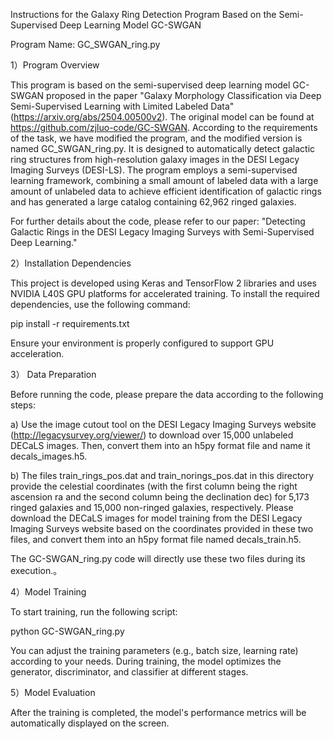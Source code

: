Instructions for the Galaxy Ring Detection Program Based on the Semi-Supervised Deep Learning Model GC-SWGAN

Program Name: GC_SWGAN_ring.py

1）Program Overview

This program is based on the semi-supervised deep learning model GC-SWGAN proposed in the paper "Galaxy Morphology Classification via Deep Semi-Supervised Learning with Limited Labeled Data" (https://arxiv.org/abs/2504.00500v2). The original model can be found at https://github.com/zjluo-code/GC-SWGAN. According to the requirements of the task, we have modified the program, and the modified version is named GC_SWGAN_ring.py. It is designed to automatically detect galactic ring structures from high-resolution galaxy images in the DESI Legacy Imaging Surveys (DESI-LS). The program employs a semi-supervised learning framework, combining a small amount of labeled data with a large amount of unlabeled data to achieve efficient identification of galactic rings and has generated a large catalog containing 62,962 ringed galaxies. 

For further details about the code, please refer to our paper: "Detecting Galactic Rings in the DESI Legacy Imaging Surveys with Semi-Supervised Deep Learning."

2）Installation Dependencies

This project is developed using Keras and TensorFlow 2 libraries and uses NVIDIA L40S GPU platforms for accelerated training. To install the required dependencies, use the following command:

pip install -r requirements.txt

Ensure your environment is properly configured to support GPU acceleration.

3）	Data Preparation

Before running the code, please prepare the data according to the following steps:

a)	Use the image cutout tool on the DESI Legacy Imaging Surveys website (http://legacysurvey.org/viewer/) to download over 15,000 unlabeled DECaLS images. Then, convert them into an h5py format file and name it decals_images.h5.

b)	The files train_rings_pos.dat and train_norings_pos.dat in this directory provide the celestial coordinates (with the first column being the right ascension ra and the second column being the declination dec) for 5,173 ringed galaxies and 15,000 non-ringed galaxies, respectively. Please download the DECaLS images for model training from the DESI Legacy Imaging Surveys website based on the coordinates provided in these two files, and convert them into an h5py format file named decals_train.h5.

The GC-SWGAN_ring.py code will directly use these two files during its execution.。


4）Model Training

To start training, run the following script:

python GC-SWGAN_ring.py

You can adjust the training parameters (e.g., batch size, learning rate) according to your needs. During training, the model optimizes the generator, discriminator, and classifier at different stages.

5）Model Evaluation

After the training is completed, the model's performance metrics will be automatically displayed on the screen.
